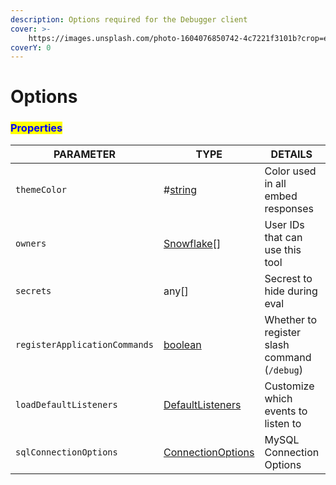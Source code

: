 ```yaml
---
description: Options required for the Debugger client
cover: >-
    https://images.unsplash.com/photo-1604076850742-4c7221f3101b?crop=entropy&cs=srgb&fm=jpg&ixid=M3wxOTcwMjR8MHwxfHNlYXJjaHw0fHxncmFkaWVudHxlbnwwfHx8fDE2ODc2ODk2MDN8MA&ixlib=rb-4.0.3&q=85
coverY: 0
---
```


# Options

### <mark style="color:blue;">Properties</mark>

<table><thead><tr><th width="200">PARAMETER</th><th>TYPE</th><th>DETAILS</th><th>DEFAULT</th></tr></thead><tbody><tr><td><code>themeColor</code></td><td>#<a href="https://developer.mozilla.org/en-US/docs/Web/JavaScript/Reference/Global_Objects/String">string</a></td><td>Color used in all embed responses</td><td><strong><code>#000000</code></strong></td></tr><tr><td><code>owners</code></td><td><a href="https://old.discordjs.dev/#/docs/discord.js/main/typedef/Snowflake">Snowflake</a>[]</td><td>User IDs that can use this tool</td><td>Application Owner(s)</td></tr><tr><td><code>secrets</code></td><td>any[]</td><td>Secrest to hide during eval</td><td><strong><code>[client.token]</code></strong></td></tr><tr><td><code>registerApplicationCommands</code></td><td><a href="https://developer.mozilla.org/en-US/docs/Web/JavaScript/Reference/Global_Objects/Boolean">boolean</a></td><td>Whether to register slash command (<code>/debug</code>)</td><td><strong><code>false</code></strong></td></tr><tr><td><code>loadDefaultListeners</code></td><td><a href="defaultlisteners.md">DefaultListeners</a></td><td>Customize which events to listen to</td><td><a href="defaultlisteners.md">click here</a></td></tr><tr><td><code>sqlConnectionOptions</code></td><td><a href="https://github.com/mysqljs/mysql#connection-options">ConnectionOptions</a></td><td>MySQL Connection Options</td><td><strong><code>{}</code></strong></td></tr></tbody></table>
